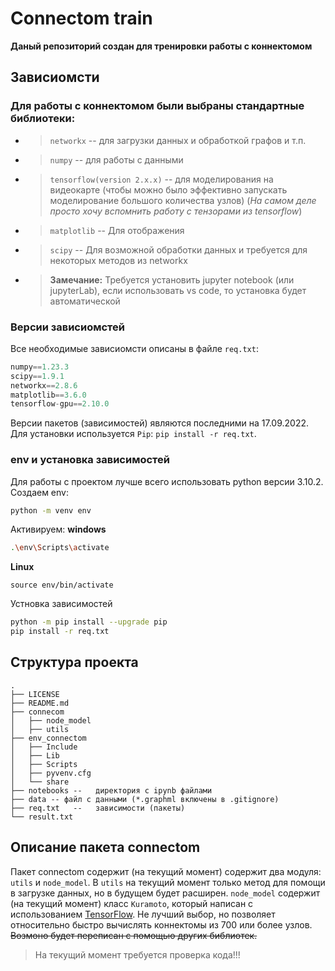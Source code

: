 # Connectom train

**Даный репозиторий создан для тренировки работы с коннектомом**

## Зависиомсти

### Для работы с коннектомом были выбраны стандартные библиотеки:

* > ```networkx``` -- для загрузки данных и обработкой графов и т.п.
* > ```numpy``` -- для работы с данными
* > ```tensorflow(version 2.x.x)``` -- для моделирования на видеокарте (чтобы можно было эффективно запускать моделирование большого количества узлов) (*На самом деле просто хочу вспомнить работу с тензорами из tensorflow*)
* > ```matplotlib``` -- Для отображения
* > ```scipy``` -- Для возможной обработки данных и требуется для некоторых методов из networkx
* > **Замечание:** Требуется установить jupyter notebook (или jupyterLab), если использовать vs code, то установка будет автоматической

### Версии зависиомстей
Все необходимые зависиомсти описаны в файле ```req.txt```:
```python
numpy==1.23.3
scipy==1.9.1
networkx==2.8.6
matplotlib==3.6.0
tensorflow-gpu==2.10.0
```
Версии пакетов (зависимостей) являются последними на 17.09.2022.
Для установки используется ```Pip```: ```pip install -r req.txt```.
### env и установка зависимостей
Для работы с проектом лучше всего использовать python версии 3.10.2. Создаем env:
```bash
python -m venv env
```
Активируем:
**windows**
```bash
.\env\Scripts\activate
```
**Linux**
```
source env/bin/activate
```
Устновка зависимостей
```bash
python -m pip install --upgrade pip
pip install -r req.txt
```
## Структура проекта
```
.
├── LICENSE 
├── README.md
├── connecom
│   ├── node_model
│   ├── utils
├── env_connectom
│   ├── Include
│   ├── Lib
│   ├── Scripts
│   ├── pyvenv.cfg
│   └── share
├── notebooks --   директория с ipynb файлами
├── data -- файл с данными (*.graphml включены в .gitignore)
├── req.txt   --   зависимости (пакеты)
└── result.txt
```
## Описание пакета connectom
Пакет connectom содержит (на текущий момент) содержит два модуля: ```utils``` и ```node_model```. В ```utils``` на текущий момент только метод для помощи в загрузке данных, но в будущем будет расширен. ```node_model``` содержит (на текущий момент) класс ```Kuramoto```, который написан с использованием [TensorFlow](https://www.tensorflow.org/). Не лучший выбор, но позволяет относительно быстро вычислять коннектомы из 700 или более узлов. ~~Возмоно будет переписан с помощью других библиотек.~~ 
> На текущий момент требуется проверка кода!!!
